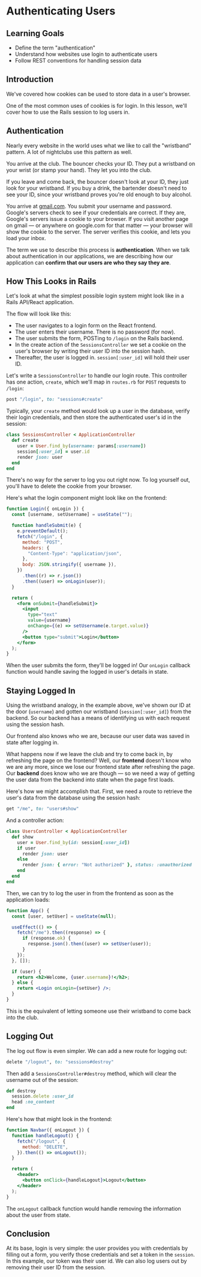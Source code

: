 # Authenticating Users

## Learning Goals

- Define the term "authentication"
- Understand how websites use login to authenticate users
- Follow REST conventions for handling session data

## Introduction

We've covered how cookies can be used to store data in a user's browser.

One of the most common uses of cookies is for login. In this lesson, we'll cover
how to use the Rails session to log users in.

## Authentication

Nearly every website in the world uses what we like to call the "wristband"
pattern. A lot of nightclubs use this pattern as well.

You arrive at the club. The bouncer checks your ID. They put a wristband on your
wrist (or stamp your hand). They let you into the club.

If you leave and come back, the bouncer doesn't look at your ID, they just look
for your wristband. If you buy a drink, the bartender doesn't need to see your
ID, since your wristband proves you're old enough to buy alcohol.

You arrive at [gmail.com](http://mail.google.com). You submit your username and
password. Google's servers check to see if your credentials are correct. If they
are, Google's servers issue a cookie to your browser. If you visit another page
on gmail — or anywhere on google.com for that matter — your browser will show
the cookie to the server. The server verifies this cookie, and lets you load
your inbox.

The term we use to describe this process is **authentication**. When we talk
about authentication in our applications, we are describing how our application
can **confirm that our users are who they say they are**.

## How This Looks in Rails

Let's look at what the simplest possible login system might look like in a Rails
API/React application.

The flow will look like this:

- The user navigates to a login form on the React frontend.
- The user enters their username. There is no password (for now).
- The user submits the form, POSTing to `/login` on the Rails backend.
- In the create action of the `SessionsController` we set a cookie on the user's
  browser by writing their user ID into the session hash.
- Thereafter, the user is logged in. `session[:user_id]` will hold their user ID.

Let's write a `SessionsController` to handle our login route. This controller has
one action, `create`, which we'll map in `routes.rb` for `POST` requests to
`/login`:

```rb
post "/login", to: "sessions#create"
```

Typically, your `create` method would look up a user in the database, verify
their login credentials, and then store the authenticated user's id in the
session:

```rb
class SessionsController < ApplicationController
  def create
    user = User.find_by(username: params[:username])
    session[:user_id] = user.id
    render json: user
  end
end
```

There's no way for the server to log you out right now. To log yourself out,
you'll have to delete the cookie from your browser.

Here's what the login component might look like on the frontend:

```jsx
function Login({ onLogin }) {
  const [username, setUsername] = useState("");

  function handleSubmit(e) {
    e.preventDefault();
    fetch("/login", {
      method: "POST",
      headers: {
        "Content-Type": "application/json",
      },
      body: JSON.stringify({ username }),
    })
      .then((r) => r.json())
      .then((user) => onLogin(user));
  }

  return (
    <form onSubmit={handleSubmit}>
      <input
        type="text"
        value={username}
        onChange={(e) => setUsername(e.target.value)}
      />
      <button type="submit">Login</button>
    </form>
  );
}
```

When the user submits the form, they'll be logged in! Our `onLogin` callback function
would handle saving the logged in user's details in state.

## Staying Logged In

Using the wristband analogy, in the example above, we've shown our ID at the
door (`username`) and gotten our wristband (`session[:user_id]`) from the
backend. So our backend has a means of identifying us with each request using
the session hash.

Our frontend also knows who we are, because our user data was saved in state after
logging in.

What happens now if we leave the club and try to come back in, by refreshing the
page on the frontend? Well, our **frontend** doesn't know who we are any more,
since we lose our frontend state after refreshing the page. Our **backend** does
know who we are though — so we need a way of getting the user data from the
backend into state when the page first loads.

Here's how we might accomplish that. First, we need a route to retrieve the user's
data from the database using the session hash:

```rb
get "/me", to: "users#show"
```

And a controller action:

```rb
class UsersController < ApplicationController
  def show
    user = User.find_by(id: session[:user_id])
    if user
      render json: user
    else
      render json: { error: "Not authorized" }, status: :unauthorized
    end
  end
end
```

Then, we can try to log the user in from the frontend as soon as the application
loads:

```jsx
function App() {
  const [user, setUser] = useState(null);

  useEffect(() => {
    fetch("/me").then((response) => {
      if (response.ok) {
        response.json().then((user) => setUser(user));
      }
    });
  }, []);

  if (user) {
    return <h2>Welcome, {user.username}!</h2>;
  } else {
    return <Login onLogin={setUser} />;
  }
}
```

This is the equivalent of letting someone use their wristband to come back into
the club.

## Logging Out

The log out flow is even simpler. We can add a new route for logging out:

```rb
delete "/logout", to: "sessions#destroy"
```

Then add a `SessionsController#destroy` method, which will clear the username
out of the session:

```rb
def destroy
  session.delete :user_id
  head :no_content
end
```

Here's how that might look in the frontend:

```jsx
function Navbar({ onLogout }) {
  function handleLogout() {
    fetch("/logout", {
      method: "DELETE",
    }).then(() => onLogout());
  }

  return (
    <header>
      <button onClick={handleLogout}>Logout</button>
    </header>
  );
}
```

The `onLogout` callback function would handle removing the information about the
user from state.

## Conclusion

At its base, login is very simple: the user provides you with credentials by
filling out a form, you verify those credentials and set a token in the
`session`. In this example, our token was their user id. We can also log users
out by removing their user ID from the session.
